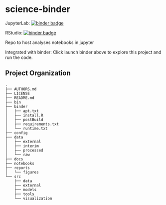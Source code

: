 # science-binder

JupyterLab: [![binder badge][binder_badge]][binder_lab]

RStudio: [![binder badge][binder_badge]][binder_studio]

Repo to host analyses notebooks in jupyter

Integrated with binder: Click launch binder above to explore this project and run the code.

Project Organization
--------------------

    .
    ├── AUTHORS.md
    ├── LICENSE
    ├── README.md
    ├── bin
    ├── binder
    │   ├── apt.txt
    │   ├── install.R
    │   ├── postBuild
    │   ├── requirements.txt
    │   └── runtime.txt
    ├── config
    ├── data
    │   ├── external
    │   ├── interim
    │   ├── processed
    │   └── raw
    ├── docs
    ├── notebooks
    ├── reports
    │   └── figures
    └── src
        ├── data
        ├── external
        ├── models
        ├── tools
        └── visualization

<!-- Badges -->
[binder_badge]: https://mybinder.org/badge.svg
[binder_lab]: https://mybinder.org/v2/gh/juanesarango/science-binder/master?urlpath=lab
[binder_studio]: https://mybinder.org/v2/gh/juanesarango/science-binder/master?urlpath=rstudio